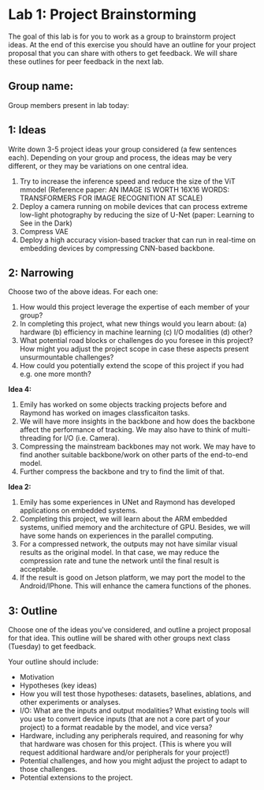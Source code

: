 Lab 1: Project Brainstorming
===
The goal of this lab is for you to work as a group to brainstorm project ideas. At the end of this exercise you should have an outline for your project proposal that you can share with others to get feedback. We will share these outlines for peer feedback in the next lab.

Group name:
---
Group members present in lab today:

1: Ideas
----
Write down 3-5 project ideas your group considered (a few sentences each). Depending on your group and process, the ideas may be very different, or they may be variations on one central idea.
 1. Try to increase the inference speed and reduce the size of the ViT mmodel (Reference paper: AN IMAGE IS WORTH 16X16 WORDS: TRANSFORMERS FOR IMAGE RECOGNITION AT SCALE)
 2. Deploy a camera running on mobile devices that can process extreme low-light photography by reducing the size of U-Net (paper: Learning to See in the Dark)
 3. Compress VAE
 4. Deploy a high accuracy vision-based tracker that can run in real-time on embedding devices by compressing CNN-based backbone.

2: Narrowing
----
Choose two of the above ideas. For each one:
1. How would this project leverage the expertise of each member of your group?
2. In completing this project, what new things would you learn about: (a) hardware (b) efficiency in machine learning (c) I/O modalities (d) other?
3. What potential road blocks or challenges do you foresee in this project? How might you adjust the project scope in case these aspects present unsurmountable challenges?
4. How could you potentially extend the scope of this project if you had e.g. one more month?


<b>Idea 4:</b>
   1. Emily has worked on some objects tracking projects before and Raymond has worked on images classficaiton tasks.
   2. We will have more insights in the backbone and how does the backbone affect the performance of tracking. We may also have to think of multi-threading for I/O (i.e. Camera).
   3. Compressing the mainstream backbones may not work. We may have to find another suitable backbone/work on other parts of the end-to-end model.
   4. Further compress the backbone and try to find the limit of that.

<b>Idea 2:</b>
   1. Emily has some experiences in UNet and Raymond has developed applications on embedded systems.
   2. Completing this project, we will learn about the ARM embedded systems, unified memory and the architecture of GPU. Besides, we will have some hands on experiences in the parallel computing.
   3. For a compressed network, the outputs may not have similar visual results as the original model. In that case, we may reduce the compression rate and tune the network until the final result is acceptable.
   4. If the result is good on Jetson platform, we may port the model to the Android/IPhone. This will enhance the camera functions of the phones.


3: Outline
----
Choose one of the ideas you've considered, and outline a project proposal for that idea. This outline will be shared with other groups next class (Tuesday) to get feedback.

Your outline should include:
- Motivation
- Hypotheses (key ideas)
- How you will test those hypotheses: datasets, baselines, ablations, and other experiments or analyses.
- I/O: What are the inputs and output modalities? What existing tools will you use to convert device inputs (that are not a core part of your project) to a format readable by the model, and vice versa?
- Hardware, including any peripherals required, and reasoning for why that hardware was chosen for this project. (This is where you will request additional hardware and/or peripherals for your project!)
- Potential challenges, and how you might adjust the project to adapt to those challenges.
- Potential extensions to the project.

